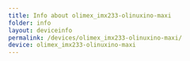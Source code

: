 ```yaml
---
title: Info about olimex_imx233-olinuxino-maxi
folder: info
layout: deviceinfo
permalink: /devices/olimex_imx233-olinuxino-maxi/
device: olimex_imx233-olinuxino-maxi
---
```

